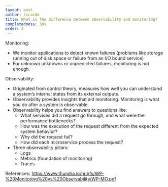 ```yaml
---
layout: post
author: ricardo
title: What is the difference between observability and monitoring?
completedness: 30%
order: 2
---
```


Monitoring:
  - We monitor applications to detect known failures (problems like storage running out of disk space or failure from an I/O bound service)
  - For unknown unknowns or unpredicted failures, monitoring is not enough.

Observability:  
  - Originated from control theory, measures how well you can understand a system’s internal states from its external outputs.
  - Observability provides insights that aid monitoring. Monitoring is what you do after a system is observable.
  - Observability helps you find answers to questions like:
    - What services did a request go through, and what were the performance bottlenecks?
    - How was the execution of the request different from the expected system behavior?
    - Why did the request fail?
    - How did each microservice process the request?
  - Three observability pillars:
    - Logs
    - Metrics (foundation of monitoring)
    - Traces

References:
https://www.thundra.io/hubfs/WP-%20Monitoring%20vs%20Observability/WP-MO.pdf


